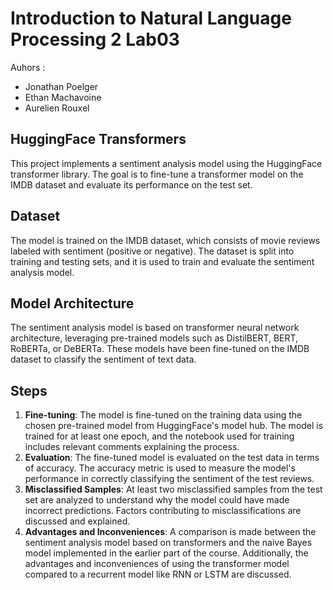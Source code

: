# Introduction to Natural Language Processing 2 Lab03

Auhors : 
- Jonathan Poelger
- Ethan Machavoine
- Aurelien Rouxel
  
## HuggingFace Transformers
This project implements a sentiment analysis model using the HuggingFace transformer library. The goal is to fine-tune a transformer model on the IMDB dataset and evaluate its performance on the test set.

## Dataset
The model is trained on the IMDB dataset, which consists of movie reviews labeled with sentiment (positive or negative). The dataset is split into training and testing sets, and it is used to train and evaluate the sentiment analysis model.

## Model Architecture
The sentiment analysis model is based on transformer neural network architecture, leveraging pre-trained models such as DistilBERT, BERT, RoBERTa, or DeBERTa. These models have been fine-tuned on the IMDB dataset to classify the sentiment of text data.

## Steps
1. **Fine-tuning**: The model is fine-tuned on the training data using the chosen pre-trained model from HuggingFace's model hub. The model is trained for at least one epoch, and the notebook used for training includes relevant comments explaining the process.
2. **Evaluation**: The fine-tuned model is evaluated on the test data in terms of accuracy. The accuracy metric is used to measure the model's performance in correctly classifying the sentiment of the test reviews.
3. **Misclassified Samples**: At least two misclassified samples from the test set are analyzed to understand why the model could have made incorrect predictions. Factors contributing to misclassifications are discussed and explained.
4. **Advantages and Inconveniences**: A comparison is made between the sentiment analysis model based on transformers and the naive Bayes model implemented in the earlier part of the course. Additionally, the advantages and inconveniences of using the transformer model compared to a recurrent model like RNN or LSTM are discussed.
